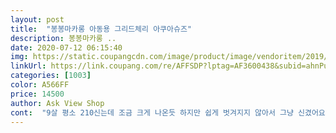 ```yaml
---
layout: post 
title:  "봉봉마카롱 아동용 그리드체리 아쿠아슈즈" 
description: 봉봉마카롱 ..
date: 2020-07-12 06:15:40 
img: https://static.coupangcdn.com/image/product/image/vendoritem/2019/06/14/4782975674/d1e460b0-570d-48b9-b8c3-f3e86ad350b1.jpg 
linkUrl: https://link.coupang.com/re/AFFSDP?lptag=AF3600438&subid=ahnPublicAsk&pageKey=222644722&itemId=698086691&vendorItemId=4782975674&traceid=V0-113-b2170adf9c434ae2 
categories: [1003] 
color: A566FF 
price: 14500 
author: Ask View Shop 
cont:  "9살 평소 210신는데 조금 크게 나온듯 하지만 쉽게 벗겨지지 않아서 그냥 신겼어요<br/>그동안 계속 품절이었었는데 이제 여름이라 전사이즈 다 입고되었나봐요! 평소 235신는데 발볼없는 제게는 230이 잘 맞았어요.<br/><br/>로켓배송에는 기본 디자인만 있을줄 알았는데 아이들용 신발이 예쁜게 많이 있더라고요ㅎㅎ 요즘 쥬니어친구들이 성인못지않게 크니깐 사이즈가 있나 봤더니 있었네요 ㅎㅎ 진짜 너무 예쁘고 맘에 쏙 듭니다.<br/> 평소 구두는230신고 운동화는 235신어요.<br/> 다른제품 후기를 착각해서 작다고ㅠ 240으로 샀더니 커요ㅠ 사진은 참고하시라고 일부러 엄지발 들고 찍었어요! 저정도 남으면 230이 딱 좋았을껀데 ㅠ 입구가 짱짱해서 벗어질일 이 없을것같아 신으려고해요 ㅎㅎ아기랑 엄마랑 세트로 신어도 예쁠듯해요! 매우매우 만족합니다^^<br/>바닥에 구멍이 있어 물빠짐이 좋고 마를때도 금방 건조되서 집에 돌아올땐 뽀송하게 가방에 넣어왔어요<br/>실내나 워터파크에서 가볍게 신기 딱 좋구요.<br/> 너무 컬러 세거나 스포츠 느낌이 강한 아쿠아슈즈는 싫었는데 이건 어떤 래쉬가드에 매치해도 여성여성하니 예뻐서 좋았어요.<br/> 가격도 착하고 작년에 구매했지만 올해까지 별 문제없이 잘 신고 있을 정도로 퀄리티도 괜찮구요.<br/><br/>애들 아쿠아슈즈 벗을때 속창도 쓱 같이 벗겨지는 경우가 많은데 이상품은 속창이 쉽게 벗겨지지 않고 잘붙어있어줬어요<br/>워터파크갈때 신으려고 급하게 주문하고 새벽 배송 받았어요!<br/>착용 하고 워터파크 다녀왔네요<br/>쿠팡은 품절이 너무 빨라서 여분으로 하나 더 쟁여놓으려고 올해 또 구매합니다.<br/><br/>" 
---
```

